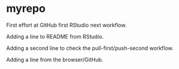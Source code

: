 # myrepo
First effort at GitHub first RStudio next workflow.

Adding a line to README from RStudio.

Adding a second line to check the pull-first/push-second workflow.

Adding a line from the browser/GitHub.

